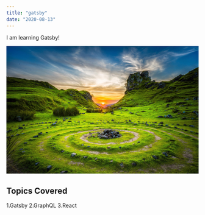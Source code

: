 ```yaml
---
title: "gatsby"
date: "2020-08-13"
---
```


I am learning Gatsby!

![StoneCircles](./stoneCircles.jpg)

## Topics Covered

1.Gatsby
2.GraphQL
3.React
